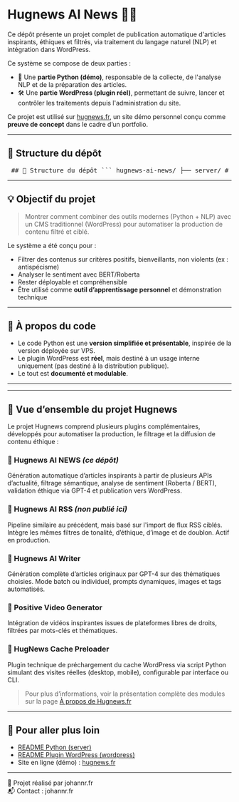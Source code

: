 # Hugnews AI News 📰🤖

Ce dépôt présente un projet complet de publication automatique d'articles inspirants, éthiques et filtrés, via traitement du langage naturel (NLP) et intégration dans WordPress.

Ce système se compose de deux parties :

- 🧠 Une **partie Python (démo)**, responsable de la collecte, de l'analyse NLP et de la préparation des articles.
- 🛠 Une **partie WordPress (plugin réel)**, permettant de suivre, lancer et contrôler les traitements depuis l'administration du site.

Ce projet est utilisé sur [hugnews.fr](https://hugnews.fr), un site démo personnel conçu comme **preuve de concept** dans le cadre d’un portfolio.

---

## 📁 Structure du dépôt

<pre lang="markdown"> ## 📁 Structure du dépôt ``` hugnews-ai-news/ ├── server/ # Scripts Python de démonstration │ ├── main.py # Point d’entrée │ ├── nlp_analysis.py # Analyse de sentiment avec Roberta/BERT │ ├── news_fetcher.py # Simulation de récupération d’articles │ ├── wp_publish.py # Simulation de publication WordPress │ ├── config.example.json │ └── README.md # Documentation Python │ ├── wordpress/ │ ├── hugnews-ai-news-filter.php # Plugin principal WordPress │ ├── admin/ │ │ ├── hugnews-settings.php # Lancement manuel des scripts │ │ ├── cron_logs.php # Affichage des logs NLP │ │ └── run_script.php # Exécution serveur via shell_exec │ └── README.md # Documentation WordPress ``` </pre>

---

## 💡 Objectif du projet

> Montrer comment combiner des outils modernes (Python + NLP) avec un CMS traditionnel (WordPress) pour automatiser la production de contenu filtré et ciblé.

Le système a été conçu pour :

- Filtrer des contenus sur critères positifs, bienveillants, non violents (ex : antispécisme)
- Analyser le sentiment avec BERT/Roberta
- Rester déployable et compréhensible
- Être utilisé comme **outil d’apprentissage personnel** et démonstration technique

---

## 🔐 À propos du code

- Le code Python est une **version simplifiée et présentable**, inspirée de la version déployée sur VPS.
- Le plugin WordPress est **réel**, mais destiné à un usage interne uniquement (pas destiné à la distribution publique).
- Le tout est **documenté et modulable**.

---

---

## 🧩 Vue d’ensemble du projet Hugnews

Le projet Hugnews comprend plusieurs plugins complémentaires, développés pour automatiser la production, le filtrage et la diffusion de contenu éthique :

### 🔹 Hugnews AI NEWS _(ce dépôt)_

Génération automatique d’articles inspirants à partir de plusieurs APIs d’actualité, filtrage sémantique, analyse de sentiment (Roberta / BERT), validation éthique via GPT-4 et publication vers WordPress.

### 🔹 Hugnews AI RSS _(non publié ici)_

Pipeline similaire au précédent, mais basé sur l'import de flux RSS ciblés. Intègre les mêmes filtres de tonalité, d’éthique, d’image et de doublon. Actif en production.

### 🔹 Hugnews AI Writer

Génération complète d’articles originaux par GPT-4 sur des thématiques choisies. Mode batch ou individuel, prompts dynamiques, images et tags automatisés.

### 🔹 Positive Video Generator

Intégration de vidéos inspirantes issues de plateformes libres de droits, filtrées par mots-clés et thématiques.

### 🔧 HugNews Cache Preloader

Plugin technique de préchargement du cache WordPress via script Python simulant des visites réelles (desktop, mobile), configurable par interface ou CLI.

> Pour plus d’informations, voir la présentation complète des modules sur la page [À propos de Hugnews.fr](https://hugnews.fr/a-propos/)

---

## 🔗 Pour aller plus loin

- [README Python (server)](./server/README.md)
- [README Plugin WordPress (wordpress)](./wordpress/README.md)
- Site en ligne (démo) : [hugnews.fr](https://hugnews.fr)

---

👤 Projet réalisé par johannr.fr  
📬 Contact : johannr.fr
